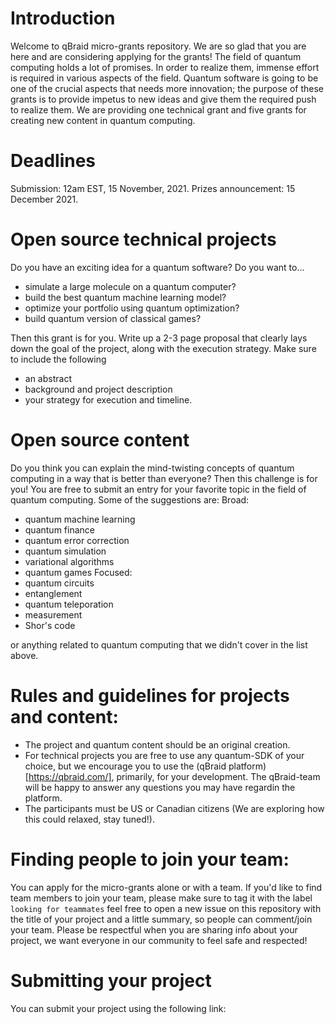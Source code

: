 # Introduction
Welcome to qBraid micro-grants repository. We are so glad that you are here and are considering applying for the grants! The field of quantum computing holds a lot of promises. In order to realize them, immense effort is required in various aspects of the field. Quantum software is going to be one of the crucial aspects that needs more innovation; the purpose of these grants is to provide impetus to new ideas and give them the required push to realize them. We are providing one technical grant and five grants for creating new content in quantum computing. 
# Deadlines
Submission: 12am EST, 15 November, 2021.
Prizes announcement: 15 December 2021. 

# Open source technical projects
 Do you have an exciting idea for a quantum software? Do you want to...
 - simulate a large molecule on a quantum computer?
 - build the best quantum machine learning model?
 - optimize your portfolio using quantum optimization?
 - build quantum version of classical games?
 
Then this grant is for you. Write up a 2-3 page proposal that clearly lays down the goal of the project, along with the execution strategy. Make sure to include the following
- an abstract
- background and project description
- your strategy for execution and timeline.

# Open source content
Do you think you can explain the mind-twisting concepts of quantum computing in a way that is better than everyone? Then this challenge is for you! You are free to submit an entry for your favorite topic in the field of quantum computing. Some of the suggestions are:
Broad:
- quantum machine learning
- quantum finance
- quantum error correction
- quantum simulation
- variational algorithms
- quantum games
Focused:
- quantum circuits
- entanglement
- quantum teleporation
- measurement
- Shor's code

or anything related to quantum computing that we didn't cover in the list above.


# Rules and guidelines for projects and content:
- The project and quantum content should be an original creation. 
- For technical projects you are free to use any quantum-SDK of your choice, but we encourage you to use the (qBraid platform)[https://qbraid.com/], primarily, for your development. The qBraid-team will be happy to answer any questions you may have regardin the platform. 
- The participants must be US or Canadian citizens (We are exploring how this could relaxed, stay tuned!).

# Finding people to join your team:
You can apply for the micro-grants alone or with a team. If you'd like to find team members to join your team, please make sure to tag it with the label `looking for teammates` feel free to open a new issue on this repository with the title of your project and a little summary, so people can comment/join your team.  Please be respectful when you are sharing info about your project, we want everyone in our community to feel safe and respected!

# Submitting your project
You can submit your project using the following link:


